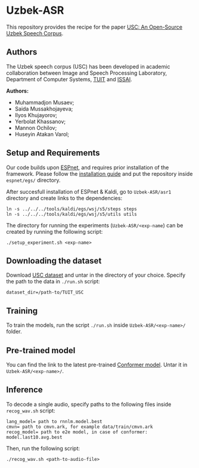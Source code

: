 # Uzbek-ASR


This repository provides the recipe for the paper [USC: An Open-Source Uzbek Speech Corpus](https://arxiv.org/abs/2107.14419).

## Authors

The Uzbek speech corpus (USC) has been developed in academic collaboration between Image and Speech Processing Laboratory, Department of Computer Systems, [TUIT](https://tuit.uz/en/kompyuter-tizimlari) and [ISSAI]( https://issai.nu.edu.kz). 

**Authors:**
- Muhammadjon Musaev;
- Saida Mussakhojayeva;
- Ilyos Khujayorov;
- Yerbolat Khassanov;
- Mannon Ochilov;
- Huseyin Atakan Varol;

## Setup and Requirements 

Our code builds upon [ESPnet](https://github.com/espnet/espnet), and requires prior installation of the framework. Please follow the [installation guide](https://espnet.github.io/espnet/installation.html) and put the repository inside `espnet/egs/` directory.

After succesfull installation of ESPnet & Kaldi, go to `Uzbek-ASR/asr1` directory and create links to the dependencies:
```
ln -s ../../../tools/kaldi/egs/wsj/s5/steps steps
ln -s ../../../tools/kaldi/egs/wsj/s5/utils utils
```
The directory for running the experiments (`Uzbek-ASR/<exp-name`) can be created by running the following script:

```
./setup_experiment.sh <exp-name>
```

## Downloading the dataset
 
Download [USC dataset](https://usc.spai.uz/en) and untar in the directory of your choice. Specify the path to the data in  `./run.sh` script:
```
dataset_dir=/path-to/TUIT_USC
```

## Training

To train the models, run the script `./run.sh` inside `Uzbek-ASR/<exp-name>/` folder.

## Pre-trained model

You can find the link to the latest pre-trained [Conformer model](https://usc.spai.uz/en). Untar it in `Uzbek-ASR/<exp-name>/`. 

## Inference
To decode a single audio, specify paths to the following files inside `recog_wav.sh` script:
```
lang_model= path to rnnlm.model.best
cmvn= path to cmvn.ark, for example data/train/cmvn.ark
recog_model= path to e2e model, in case of conformer: model.last10.avg.best 
```
Then, run the following script:
```
./recog_wav.sh <path-to-audio-file>
```
